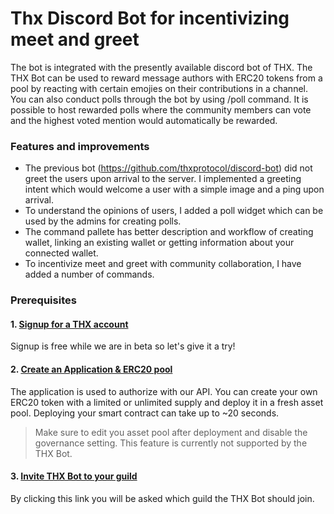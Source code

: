 # Thx Discord Bot for incentivizing meet and greet

The bot is integrated with the presently available discord bot of THX. The THX Bot can be used to reward message authors with ERC20 tokens from a pool by reacting with certain emojies on their contributions in a channel. You can also conduct polls through the bot by using /poll command. It is possible to host rewarded polls where the community members can vote and the highest voted mention would automatically be rewarded.

### Features and improvements
- The previous bot (https://github.com/thxprotocol/discord-bot) did not greet the users upon arrival to the server. I implemented a greeting intent which would welcome a user with a simple image and a ping upon arrival.
- To understand the opinions of users, I added a poll widget which can be used by the admins for creating polls.
- The command pallete has better description and workflow of creating wallet, linking an existing wallet or getting information about your connected wallet.
- To incentivize meet and greet with community collaboration, I have added a number of commands.


### Prerequisites

#### 1. [Signup for a THX account](https://www.thx.network/signup)

Signup is free while we are in beta so let's give it a try!

#### 2. [Create an Application & ERC20 pool](https://dashboard.thx.network)

The application is used to authorize with our API. You can create your own ERC20 token with a limited or unlimited supply and deploy it in a fresh asset pool. Deploying your smart contract can take up to ~20 seconds.

> Make sure to edit you asset pool after deployment and disable the governance setting. This feature is currently not supported by the THX Bot.

#### 3. [Invite THX Bot to your guild](https://discord.com/api/oauth2/authorize?client_id=834083368370700299&permissions=8&scope=bot)

By clicking this link you will be asked which guild the THX Bot should join.
